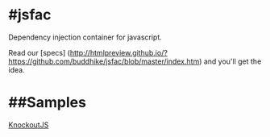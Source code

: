 #jsfac
=====
Dependency injection container for javascript.

Read our [specs] (http://htmlpreview.github.io/?https://github.com/buddhike/jsfac/blob/master/index.htm) and you'll get the idea.

##Samples
=======
  [KnockoutJS ](http://htmlpreview.github.io/?https://github.com/buddhike/jsfac/blob/master/index.htm)
